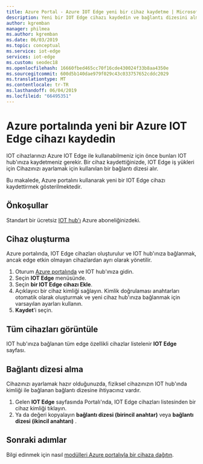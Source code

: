 ```yaml
---
title: Azure Portal - Azure IOT Edge yeni bir cihaz kaydetme | Microsoft Docs
description: Yeni bir IOT Edge cihazı kaydedin ve bağlantı dizesini almak için Azure portalını kullanma
author: kgremban
manager: philmea
ms.author: kgremban
ms.date: 06/03/2019
ms.topic: conceptual
ms.service: iot-edge
services: iot-edge
ms.custom: seodec18
ms.openlocfilehash: 16660fbed465cc70f16cde430024f33b8aa4350e
ms.sourcegitcommit: 600d5b140dae979f029c43c033757652cddc2029
ms.translationtype: MT
ms.contentlocale: tr-TR
ms.lasthandoff: 06/04/2019
ms.locfileid: "66495351"
---
```

# <a name="register-a-new-azure-iot-edge-device-from-the-azure-portal"></a>Azure portalında yeni bir Azure IOT Edge cihazı kaydedin

IOT cihazlarınızı Azure IOT Edge ile kullanabilmeniz için önce bunları IOT hub'ınıza kaydetmeniz gerekir. Bir cihaz kaydettiğinizde, IOT Edge iş yükleri için Cihazınızı ayarlamak için kullanılan bir bağlantı dizesi alır.

Bu makalede, Azure portalını kullanarak yeni bir IOT Edge cihazı kaydettirmek gösterilmektedir.

## <a name="prerequisites"></a>Önkoşullar

Standart bir ücretsiz [IOT hub'ı](../iot-hub/iot-hub-create-through-portal.md) Azure aboneliğinizdeki.

## <a name="create-a-device"></a>Cihaz oluşturma

Azure portalında, IOT Edge cihazları oluşturulur ve IOT hub'ınıza bağlanmak, ancak edge etkin olmayan cihazlardan ayrı olarak yönetilir.

1. Oturum [Azure portalında](https://portal.azure.com) ve IOT hub'ınıza gidin.
2. Seçin **IOT Edge** menüsünde.
3. Seçin **bir IOT Edge cihazı Ekle**.
4. Açıklayıcı bir cihaz kimliği sağlayın. Kimlik doğrulaması anahtarları otomatik olarak oluşturmak ve yeni cihaz hub'ınıza bağlanmak için varsayılan ayarları kullanın.
5. **Kaydet**’i seçin.

## <a name="view-all-devices"></a>Tüm cihazları görüntüle

IOT hub'ınıza bağlanan tüm edge özellikli cihazlar listelenir **IOT Edge** sayfası.

## <a name="retrieve-the-connection-string"></a>Bağlantı dizesi alma

Cihazınızı ayarlamak hazır olduğunuzda, fiziksel cihazınızın IOT hub'ında kimliği ile bağlanan bağlantı dizesine ihtiyacınız vardır.

1. Gelen **IOT Edge** sayfasında Portalı'nda, IOT Edge cihazları listesinden bir cihaz kimliği tıklayın.
2. Ya da değeri kopyalayın **bağlantı dizesi (birincil anahtar)** veya **bağlantı dizesi (ikincil anahtarı)** .

## <a name="next-steps"></a>Sonraki adımlar

Bilgi edinmek için nasıl [modülleri Azure portalıyla bir cihaza dağıtın](how-to-deploy-modules-portal.md).
